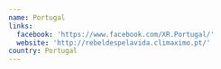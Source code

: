 ```yaml
---
name: Portugal
links:
  facebook: 'https://www.facebook.com/XR.Portugal/'
  website: 'http://rebeldespelavida.climaximo.pt/'
country: Portugal
---
```


